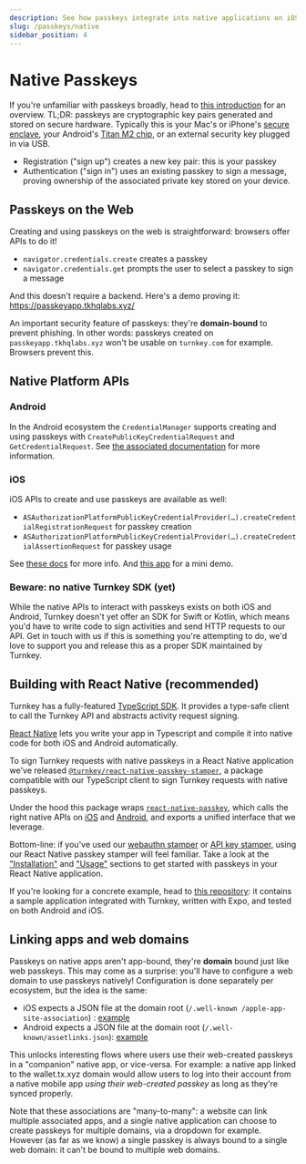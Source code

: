 ```yaml
---
description: See how passkeys integrate into native applications on iOS and Android
slug: /passkeys/native
sidebar_position: 4
---
```


# Native Passkeys

If you're unfamiliar with passkeys broadly, head to [this introduction](./introduction.md) for an overview. TL;DR: passkeys are cryptographic key pairs generated and stored on secure hardware. Typically this is your Mac's or iPhone's [secure enclave](https://support.apple.com/guide/security/secure-enclave-sec59b0b31ff/web), your Android's [Titan M2 chip](https://security.googleblog.com/2021/10/pixel-6-setting-new-standard-for-mobile.html), or an external security key plugged in via USB.

* Registration ("sign up") creates a new key pair: this is your passkey
* Authentication ("sign in") uses an existing passkey to sign a message, proving ownership of the associated private key stored on your device.

## Passkeys on the Web

Creating and using passkeys on the web is straightforward: browsers offer APIs to do it!

* `navigator.credentials.create` creates a passkey
* `navigator.credentials.get` prompts the user to select a passkey to sign a message

And this doesn't require a backend. Here's a demo proving it: https://passkeyapp.tkhqlabs.xyz/

An important security feature of passkeys: they're **domain-bound** to prevent phishing. In other words: passkeys created on `passkeyapp.tkhqlabs.xyz` won't be usable on `turnkey.com` for example. Browsers prevent this.

## Native Platform APIs

### Android
In the Android ecosystem the `CredentialManager` supports creating and using passkeys with `CreatePublicKeyCredentialRequest` and `GetCredentialRequest`. See [the associated documentation](https://developer.android.com/training/sign-in/passkeys#sign-in) for more information.

### iOS
iOS APIs to create and use passkeys are available as well:
* `ASAuthorizationPlatformPublicKeyCredentialProvider(…).createCredentialRegistrationRequest` for passkey creation
* `ASAuthorizationPlatformPublicKeyCredentialProvider(…).createCredentialAssertionRequest` for passkey usage

See [these docs](https://developer.apple.com/documentation/authenticationservices/asauthorizationplatformpublickeycredentialprovider) for more info. And [this app](https://github.com/r-n-o/shiny) for a mini demo.

### Beware: no native Turnkey SDK (yet)

While the native APIs to interact with passkeys exists on both iOS and Android, Turnkey doesn't yet offer an SDK for Swift or Kotlin, which means you'd have to write code to sign activities and send HTTP requests to our API. Get in touch with us if this is something you're attempting to do, we'd love to support you and release this as a proper SDK maintained by Turnkey.

## Building with React Native (recommended)

Turnkey has a fully-featured [TypeScript SDK](https://github.com/tkhq/sdk/). It provides a type-safe client to call the Turnkey API and abstracts activity request signing.

[React Native](https://reactnative.dev/) lets you write your app in Typescript and compile it into native code for both iOS and Android automatically.

To sign Turnkey requests with native passkeys in a React Native application we've released [`@turnkey/react-native-passkey-stamper`](https://www.npmjs.com/package/@turnkey/react-native-passkey-stamper), a package compatible with our TypeScript client to sign Turnkey requests with native passkeys.

Under the hood this package wraps [`react-native-passkey`](https://github.com/f-23/react-native-passkey), which calls the right native APIs on [iOS](https://github.com/f-23/react-native-passkey/blob/17184a1b1f6f3ac61e07aa784c9b64efb28b570e/ios/Passkey.swift#L29) and [Android](https://github.com/f-23/react-native-passkey/blob/17184a1b1f6f3ac61e07aa784c9b64efb28b570e/android/src/main/java/com/reactnativepasskey/PasskeyModule.kt#L30C44-L30C76), and exports a unified interface that we leverage.

Bottom-line: if you've used our [webauthn stamper](https://www.npmjs.com/package/@turnkey/webauthn-stamper) or [API key stamper](https://www.npmjs.com/package/@turnkey/api-key-stamper), using our React Native passkey stamper will feel familiar. Take a look at the ["Installation"](https://www.npmjs.com/package/@turnkey/react-native-passkey-stamper#installation) and ["Usage"](https://www.npmjs.com/package/@turnkey/react-native-passkey-stamper#usage) sections to get started with passkeys in your React Native application.

If you're looking for a concrete example, head to [this repository](https://github.com/r-n-o/passkeyapp): it contains a sample application integrated with Turnkey, written with Expo, and tested on both Android and iOS.

## Linking apps and web domains

Passkeys on native apps aren't app-bound, they're **domain** bound just like web passkeys. This may come as a surprise: you'll have to configure a web domain to use passkeys natively! Configuration is done separately per ecosystem, but the idea is the same:
* iOS expects a JSON file at the domain root (`/.well-known
/apple-app-site-association`) : [example](https://github.com/r-n-o/passkeyapp/blob/main/http/.well-known/apple-app-site-association)
* Android expects a JSON file at the domain root (`/.well-known/assetlinks.json`): [example](https://github.com/r-n-o/passkeyapp/blob/main/http/.well-known/assetlinks.json)

This unlocks interesting flows where users use their web-created passkeys in a "companion" native app, or vice-versa. For example: a native app linked to the wallet.tx.xyz domain would allow users to log into their account from a native mobile app _using their web-created passkey_ as long as they're synced properly.

Note that these associations are "many-to-many": a website can link multiple associated apps, and a single native application can choose to create passkeys for multiple domains, via a dropdown for example. However (as far as we know) a single passkey is always bound to a single web domain: it can't be bound to multiple web domains.
